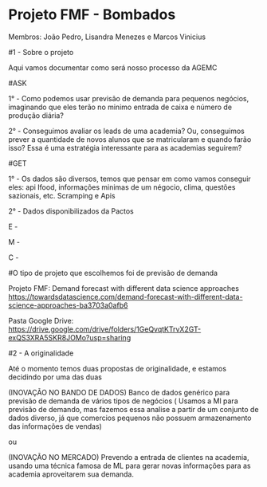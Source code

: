 # Projeto FMF - Bombados


Membros: João Pedro, Lisandra Menezes e Marcos Vinicius


#1 - Sobre o projeto


Aqui vamos documentar como será nosso processo da AGEMC


#ASK 


1° - Como podemos usar previsão de demanda para pequenos negócios, imaginando que eles terão no minimo entrada de caixa e número de produção diária?


2° - Conseguimos avaliar os leads de uma academia? Ou, conseguimos prever a quantidade de novos alunos que se matricularam e quando farão isso? Essa é uma estratégia interessante para as academias seguirem?


#GET


1° - Os dados são diversos, temos que pensar em como vamos conseguir eles: api Ifood, informações minimas de um négocio, clima, questões sazionais, etc. Scramping e Apis


2° - Dados disponibilizados da Pactos


E -


M -


C -


#O tipo de projeto que escolhemos foi de previsão de demanda


Projeto FMF:
Demand forecast with different data science approaches
https://towardsdatascience.com/demand-forecast-with-different-data-science-approaches-ba3703a0afb6


Pasta Google Drive:
https://drive.google.com/drive/folders/1GeQvqtKTrvX2GT-exQS3XRA5SKR8JOMo?usp=sharing


#2 - A originalidade


Até o momento temos duas propostas de originalidade, e estamos decidindo por uma das duas


(INOVAÇÃO NO BANDO DE DADOS) Banco de dados genérico para previsão de demanda de vários tipos de negócios ( Usamos a Ml para previsão de demando, mas fazemos essa analise a partir de um conjunto de dados diverso, já que comercios pequenos não possuem armazenamento das informações de vendas)


ou


(INOVAÇÃO NO MERCADO) Prevendo a entrada de clientes na academia, usando uma técnica famosa de ML para gerar novas informações para as academia aproveitarem sua demanda. 
